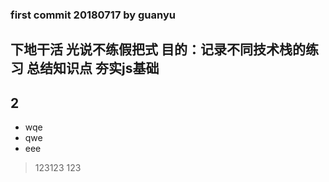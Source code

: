 ### first commit  20180717 by guanyu

## 下地干活 光说不练假把式 目的：记录不同技术栈的练习 总结知识点 夯实js基础

## 2

- wqe
- qwe
- eee

> 123123
> 123
